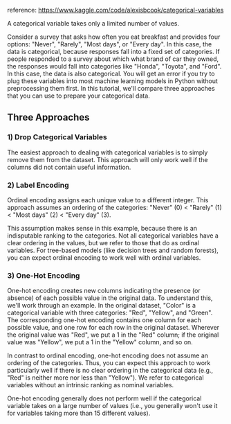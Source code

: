 reference: https://www.kaggle.com/code/alexisbcook/categorical-variables

A categorical variable takes only a limited number of values.

Consider a survey that asks how often you eat breakfast and provides four options: "Never", "Rarely", "Most days", or "Every day". In this case, the data is categorical, because responses fall into a fixed set of categories.
If people responded to a survey about which what brand of car they owned, the responses would fall into categories like "Honda", "Toyota", and "Ford". In this case, the data is also categorical.
You will get an error if you try to plug these variables into most machine learning models in Python without preprocessing them first. In this tutorial, we'll compare three approaches that you can use to prepare your categorical data.

## Three Approaches

### 1) Drop Categorical Variables
The easiest approach to dealing with categorical variables is to simply remove them from the dataset. 
This approach will only work well if the columns did not contain useful information.


### 2) Label Encoding
Ordinal encoding assigns each unique value to a different integer.
This approach assumes an ordering of the categories: "Never" (0) < "Rarely" (1) < "Most days" (2) < "Every day" (3).

This assumption makes sense in this example, because there is an indisputable ranking to the categories. Not all categorical variables have a clear ordering in the values, but we refer to those that do as ordinal variables. For tree-based models (like decision trees and random forests), you can expect ordinal encoding to work well with ordinal variables.


### 3) One-Hot Encoding
One-hot encoding creates new columns indicating the presence (or absence) of each possible value in the original data. To understand this, we'll work through an example.
In the original dataset, "Color" is a categorical variable with three categories: "Red", "Yellow", and "Green". The corresponding one-hot encoding contains one column for each possible value, and one row for each row in the original dataset. Wherever the original value was "Red", we put a 1 in the "Red" column; if the original value was "Yellow", we put a 1 in the "Yellow" column, and so on.

In contrast to ordinal encoding, one-hot encoding does not assume an ordering of the categories. Thus, you can expect this approach to work particularly well if there is no clear ordering in the categorical data (e.g., "Red" is neither more nor less than "Yellow"). We refer to categorical variables without an intrinsic ranking as nominal variables.

One-hot encoding generally does not perform well if the categorical variable takes on a large number of values (i.e., you generally won't use it for variables taking more than 15 different values).